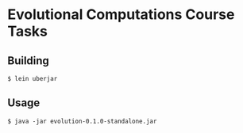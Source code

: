 # Evolutional Computations Course Tasks

## Building
    $ lein uberjar
## Usage
    $ java -jar evolution-0.1.0-standalone.jar

